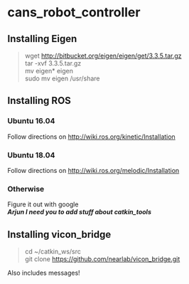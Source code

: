 # cans_robot_controller
## Installing Eigen
>wget http://bitbucket.org/eigen/eigen/get/3.3.5.tar.gz  
>tar -xvf 3.3.5.tar.gz  
>mv eigen* eigen  
>sudo mv eigen /usr/share  

## Installing ROS
### Ubuntu 16.04
Follow directions on http://wiki.ros.org/kinetic/Installation  
### Ubuntu 18.04
Follow directions on http://wiki.ros.org/melodic/Installation  
### Otherwise
Figure it out with google  
***Arjun I need you to add stuff about catkin_tools*** 

## Installing vicon_bridge
>cd ~/catkin_ws/src  
>git clone https://github.com/nearlab/vicon_bridge.git 

Also includes messages!
